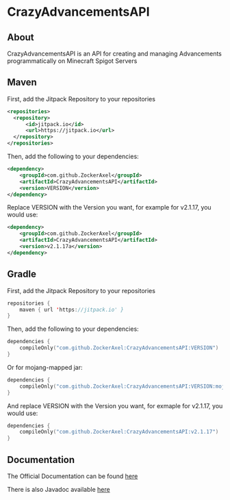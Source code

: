 # CrazyAdvancementsAPI


## About

CrazyAdvancementsAPI is an API for creating and managing Advancements programmatically on Minecraft Spigot Servers


## Maven
First, add the Jitpack Repository to your repositories
```xml
<repositories>
  <repository>
      <id>jitpack.io</id>
      <url>https://jitpack.io</url>
  </repository>
</repositories>
```
Then, add the following to your dependencies:
```xml
<dependency>
    <groupId>com.github.ZockerAxel</groupId>
    <artifactId>CrazyAdvancementsAPI</artifactId>
    <version>VERSION</version>
</dependency>
```
Replace VERSION with the Version you want, for example for v2.1.17, you would use:
```xml
<dependency>
    <groupId>com.github.ZockerAxel</groupId>
    <artifactId>CrazyAdvancementsAPI</artifactId>
    <version>v2.1.17a</version>
</dependency>
```

## Gradle
First, add the Jitpack Repository to your repositories
```kts
repositories {
    maven { url 'https://jitpack.io' }
}
```
Then, add the following to your dependencies:
```kts
dependencies {
    compileOnly("com.github.ZockerAxel:CrazyAdvancementsAPI:VERSION")
}
```
Or for mojang-mapped jar:
```kts
dependencies {
    compileOnly("com.github.ZockerAxel:CrazyAdvancementsAPI:VERSION:mojmap")
}
```

And replace VERSION with the Version you want, for exmaple for v2.1.17, you would use:
```kts
dependencies {
    compileOnly("com.github.ZockerAxel:CrazyAdvancementsAPI:v2.1.17")
}
```



## Documentation

The Official Documentation can be found [here][0]

There is also Javadoc available [here][1]

[0]: https://docs.crazyadvancements.endercentral.eu "Official Documentation"
[1]: https://javadoc.crazyadvancements.endercentral.eu "Javadoc"

